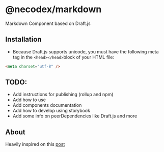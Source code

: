 # @necodex/markdown

Markdown Component based on Draft.js

## Installation

- Because Draft.js supports unicode, you must have the following meta tag in the `<head></head>`block of your HTML file:

```html
<meta charset="utf-8" />
```

## TODO:

- Add instructions for publishing (rollup and npm)
- Add how to use
- Add components documentation
- Add how to develop using storybook
- Add some info on peerDependencies like Draft.js and more

## About

Heavily inspired on this [post](https://dev.to/alexeagleson/how-to-create-and-publish-a-react-component-library-2oe)